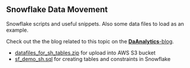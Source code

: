 ## Snowflake Data Movement

Snowflake scripts and useful snippets. Also some data files to load as an example.

Check out the the blog related to this topic on the [**DaAnalytics**-blog]( https://daanalytics.nl/copy-aws-s3-into-snowflake/ ).

- [datafiles_for_sh_tables.zip](https://github.com/daanalytics/snowflake/blob/master/third-partying/data-movement/datafiles_for_sh_tables.zip) for upload into AWS S3 bucket 
- [sf_demo_sh.sql](https://github.com/daanalytics/snowflake/blob/master/third-partying/data-movement/sf_demo_sh.sql) for creating tables and constraints in Snowflake
